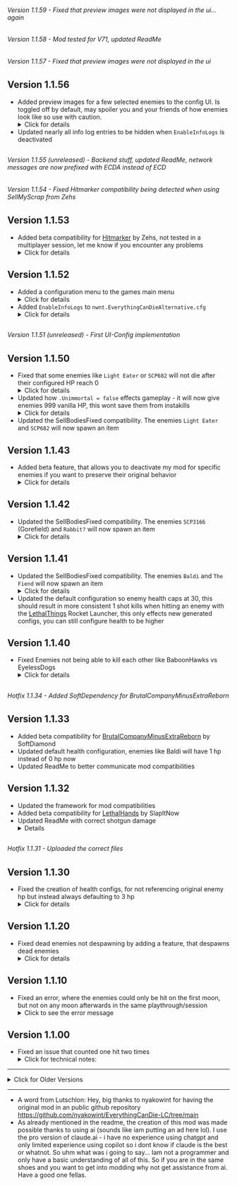 ###### Version 1.1.59 - Fixed that preview images were not displayed in the ui... again

###### Version 1.1.58 - Mod tested for V71, updated ReadMe

###### Version 1.1.57 - Fixed that preview images were not displayed in the ui

## Version 1.1.56
- Added preview images for a few selected enemies to the config UI. Is toggled off by default, may spoiler you and your friends of how enemies look like so use with caution. <details><summary>Click for details</summary>- Should help users understanding what name refers to what actual enemy. <br>- The preview images are screenshots i made and edited. If i didnt made a screenshot for that enemy no preview will be shown.</details>
- Updated nearly all info log entries to be hidden when `EnableInfoLogs` is deactivated

##
###### Version 1.1.55 (unreleased) - Backend stuff, updated ReadMe, network messages are now prefixed with ECDA instead of ECD
###### Version 1.1.54 - Fixed Hitmarker compatibility being detected when using SellMyScrap from Zehs

## Version 1.1.53
- Added beta compatibility for [Hitmarker](https://thunderstore.io/c/lethal-company/p/Zehs/Hitmarker/) by Zehs, not tested in a multiplayer session, let me know if you encounter any problems<details><summary>Click for details</summary>- The death hitmarker will now be displayed correctly</details>

## Version 1.1.52
- Added a configuration menu to the games main menu <details><summary>Click for details</summary>- Can be deactivated inside `nwnt.EverythingCanDieAlternative.cfg` > `EnableConfigMenu` or inside LethalConfig or inside the menu itself.<br>-  Changes inside the menu take effect immediately <br>- Configuration will be updated when starting a lobby now, you dont need to restart your game for the changes inside the UI to take effect</details>
- Added `EnableInfoLogs` to `nwnt.EverythingCanDieAlternative.cfg` <details><summary>Click for details</summary>- This will supress nearly all of the info logs as of 1.1.56, may help against lag spikes</details>
  
##
###### Version 1.1.51 (unreleased) - First UI-Config implementation

## Version 1.1.50
- Fixed that some enemies like `Light Eater` or `SCP682` will not die after their configured HP reach 0 <details><summary>Click for details</summary> - Added a more forceful way of removing enemies that resist the vanilla kill method<p>- This approach should be robust for any future enemies as well</details>
- Updated how `.Unimmortal = false` effects gameplay - it will now give enemies 999 vanilla HP, this wont save them from instakills<details><summary>Click for details</summary>Hitting such an enemy will not trigger the EverythingCanDieAlternative hit processing, this is unchanged from earlier patches <p> Before this patch, enemies would revert to vanilla HP values, you can make enemies use vanilla values by setting `.Enable = false`</details>
- Updated the SellBodiesFixed compatibility. The enemies `Light Eater` and `SCP682` will now spawn an item
  
## Version 1.1.43

- Added beta feature, that allows you to deactivate my mod for specific enemies if you want to preserve their original behavior<details><summary>Click for details</summary>Inside the configuration file `nwnt.EverythingCanDieAlternative_Enemy_Control.cfg` you can set `Enemy.Enable = false` and my mod will let the vanilla game handle health, hits etc.<p>This can be useful if specific enemies have built-in hit/health/death mechanisms that you want to preserve.</details>

## Version 1.1.42

- Updated the SellBodiesFixed compatibility. The enemies `SCP3166` (Gorefield) and `Rabbit?` will now spawn an item <details><summary>Click for details</summary> The original SellBodiesFixed mod does not spawn an item for them. These enemies are currently hardcoded with power level 2 and 1 items. Btw, i have no clue what mod adds the Rabbit enemy or if it even spawns naturally.</details>

## Version 1.1.41

- Updated the SellBodiesFixed compatibility. The enemies `Baldi` and `The Fiend` will now spawn an item <details><summary>Click for details</summary> The original SellBodiesFixed mod does not spawn an item for them. These enemies are currently hardcoded with power level 2 items, let me know if there are more enemies that dont spawn an item with the SellBodiesFixed mod and i add them.</details>
- Updated the default configuration so enemy health caps at 30, this should result in more consistent 1 shot kills when hitting an enemy with the [LethalThings](https://thunderstore.io/c/lethal-company/p/Evaisa/LethalThings/) Rocket Launcher, this only effects new generated configs, you can still configure health to be higher

## Version 1.1.40

- Fixed Enemies not being able to kill each other like BaboonHawks vs EyelessDogs <details><summary>Click for details</summary><p> Thanks to `SpinoRavenger` for reporting it on Discord!</details>

##
###### Hotfix 1.1.34 - Added SoftDependency for BrutalCompanyMinusExtraReborn

## Version 1.1.33
- Added beta compatibility for [BrutalCompanyMinusExtraReborn](https://thunderstore.io/c/lethal-company/p/SoftDiamond/BrutalCompanyMinusExtraReborn/) by SoftDiamond
- Updated default health configuration, enemies like Baldi will have 1 hp instead of 0 hp now
- Updated ReadMe to better communicate mod compatibilities

## Version 1.1.32
- Updated the framework for mod compatibilities
- Added beta compatibility for [LethalHands](https://thunderstore.io/c/lethal-company/p/SlapItNow/LethalHands/) by SlapItNow
- Updated ReadMe with correct shotgun damage<details>Thanks to `ToastIsToasty` for reporting it on Discord!</details>

##
###### Hotfix 1.1.31 - Uploaded the correct files

## Version 1.1.30

- Fixed the creation of health configs, for not referencing original enemy hp but instead always defaulting to 3 hp <details><summary>Click for details</summary><p> Thanks to `pxntxrez` for reporting it on discord!<p>This fix only takes effect when you delete your existing `nwnt.EverythingCanDieAlternative.cfg` file or during a fresh installation in a new modpack.<p>Before this fix, enemies like Forest Giant would default to 3 hp, now they default to 38 hp like in the vanilla game. You can of course still configure them back to 3 hp or whatever you like to. <p>The default configuration caps enemy hp at 38. You can still manually configure hp to be higher. Why is it limited? The enemy "The Fiend" is configured with 1000 hp, i dont think having an hitable enemy with 1000 hp is what someone expects when installing my mod. 38 is already way to much for the shovel or shotgun but eh, might change the hp cap later.</details>

## Version 1.1.20

- Fixed dead enemies not despawning by adding a feature, that despawns dead enemies <details><summary>Click for details</summary> <p>You can disable this feature in the new `nwnt.EverythingCanDieAlternative_Despawn_Rules.cfg` by setting `EnableDespawnFeature` to `false`. <p>Why should you despawn an enemy? A Coilhead will just be froozen if dead if you dont despawn it, looks awful and is bad player feedback. <p>Why should you NOT despawn an enemy? Enemies like Baboon Hawks have proper death animation and proper corpses that are fine to leave as is. <p>You can configure for every mob if it should be despawned or not. For a couple of vanilla enemies with death animations it is defaulted to false. <p>This feature is compatible with SellBodiesFixed and EnhancedMonsters. </details>

## Version 1.1.10

- Fixed an error, where the enemies could only be hit on the first moon, but not on any moon afterwards in the same playthrough/session <details><summary>Click to see the error message</summary>Error setting up enemy: A variable with the identifier nwnt.EverythingCanDieAlternative.ECD_Health_1 already exists! Please use a different identifier.</details>


## Version 1.1.00

- Fixed an issue that counted one hit two times<details><summary>Click for technical notes:</summary><p>The mod now uses the LethalNetworkAPI to bypass the vanilla games hit and health system. May this lead to unforeseen problems? Perhaps, i keep an eye on it.<p>Vanilla Enemy health gets set to 999 for every enemy to not to worry about. <p>This mod now uses its own health tracking system based on the network id of the enemy. When a client hits an enemy the hit gets networked to the host. The host is the only source of truth and keeps track of enemy health. This means clients will no longer see how much health an enemy has inside the log as this information gets not transmitted back. When an enemy reaches 0 hp of the own health tracking the host simply calls the base games methods for killing it. Some modded enemies dont seem to despawn properly, SellBodiesFixed fixes this. <p>With the 1.0.1 approach i also ran into issues with killing some vanilla enemies at 1 hp instead of zero. This is now fixed too.</details>

---
<details><summary> Click for Older Versions</summary>

### Version 1.0.1

#### Fixes
- Changed the hit detection for modded enemies that deviate from using the standard enemyAi system
  - Now properly works with Shrimp, CountryRoadCreature
  - Locker should work as well
  - Could work with a wider range of modded enemies now
  - The configuration for clients should work better as well now

#### Technical Improvements
- Improved hit detection system to catch hits at network synchronization level
- More robust handling of network ownership and client/server interactions
- Better integration with the game's hit registration system
- More logging

---

### Version 1.0.0 (Initial Release)

#### Features
- Makes any mob using Lethal Company's enemyAI system killable (this includes most modded enemies)
- Configurable health values for each enemy
- Robust fallback system for multiplayer edge cases

- **Despawn Issues:**
  - Ghost Girl doesn't despawn when killed (needs more testing)
  - Herobrine and Football might have similar issues (untested)

#### Technical Notes
- If client config fails to load while hitting a monster, the mod defaults to allowing enemy deaths (needs further testing on how to prevent it or on how big the issue actually is, but if the issue appears the mod will just allow the monster to be killable no matter what, the configured hp might be ignored)
- More robust handling of edge cases compared to original EverythingCanDie mod
- Less precise configuration (differentiate between shovel and shotgun) and no explosions on enemy death compared to original EverythingCanDie mod

#### Future Plans For Known Issues
- Not planning to fix The Fiend or Locker (changed my mind, did try to fix it in 1.0.1)
- Ghost Girl despawn issue will remain as is (i leave her at immortal anyway)
- Investigating config synchronization between host and clients (works better as of 1.0.1)

#### Future Features?
- None, this mods only purpose is to be a robust mod to allow the death of enemies with being able to configure their hp, i want to use this mod alongside SellBodiesFixed or Enhanced_Monsters or whatever mods reward you for going on the hunt
</details>

---

- A word from Lutschlon: Hey, big thanks to nyakowint for having the original mod in an public github repository https://github.com/nyakowint/EverythingCanDie-LC/tree/main 
- As already mentioned in the readme, the creation of this mod was made possible thanks to using ai (sounds like iam putting an ad here lol). I use the pro version of claude.ai - i have no experience using chatgpt and only limited experience using copilot so i dont know if claude is the best or whatnot. So uhm what was i going to say... Iam not a programmer and only have a basic understanding of all of this. So if you are in the same shoes and you want to get into modding why not get assistance from ai. Have a good one fellas.
